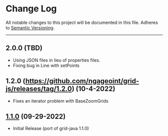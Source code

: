 # Change Log
All notable changes to this project will be documented in this file.
Adheres to [Semantic Versioning](http://semver.org/).

---

## 2.0.0 (TBD)

* Using JSON files in lieu of properties files.
* Fixing bug in Line with setPoints 

## 1.2.0 (https://github.com/ngageoint/grid-js/releases/tag/1.2.0) (10-4-2022)

* Fixes an iterator problem with BaseZoomGrids

## [1.1.0](https://github.com/ngageoint/grid-js/releases/tag/1.1.0) (09-29-2022)

* Initial Release (port of grid-java 1.1.0)
